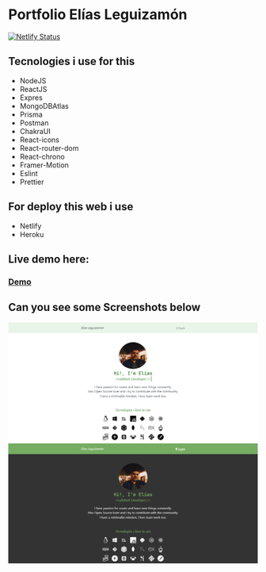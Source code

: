 # Portfolio Elías Leguizamón
[![Netlify Status](https://api.netlify.com/api/v1/badges/1fd8aef8-3137-425e-9f9a-a1efe8d97a60/deploy-status)](https://app.netlify.com/sites/eliasleguizamon-dev/deploys)
## Tecnologies i use for this

- NodeJS 
- ReactJS 
- Expres 
- MongoDBAtlas 
- Prisma 
- Postman 
- ChakraUI 
- React-icons 
- React-router-dom 
- React-chrono 
- Framer-Motion 
- Eslint 
- Prettier

## For deploy this web i use

- Netlify
- Heroku

## Live demo here:

### [Demo](https://eliasleguizamon-dev.netlify.app)

## Can you see some Screenshots below

![HomeLight](https://github.com/EliasLeguizamon123/MyPortfolio/blob/main/public/portfolio1.png?raw=true)
![HomeDark](https://github.com/EliasLeguizamon123/MyPortfolio/blob/main/public/homeDark.png?raw=true)

